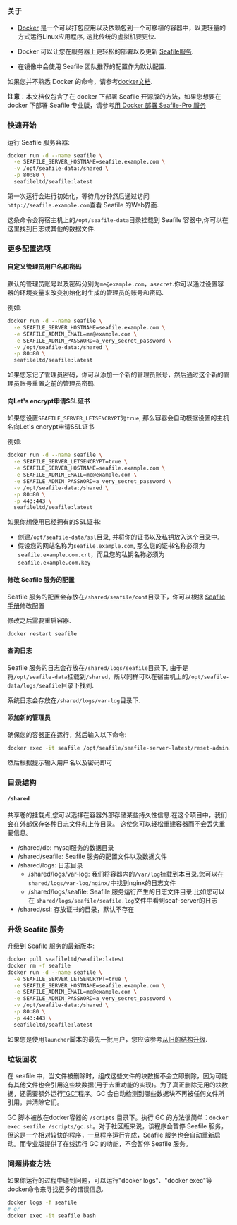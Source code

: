 ### 关于

- [Docker](https://docker.com/) 是一个可以打包应用以及依赖包到一个可移植的容器中，以更轻量的方式运行Linux应用程序, 这比传统的虚拟机要更快.

- Docker 可以让您在服务器上更轻松的部署以及更新 [Seafile服务](https://github.com/haiwen/seafile).

- 在镜像中会使用 Seafile 团队推荐的配置作为默认配置.

如果您并不熟悉 Docker 的命令，请参考[docker文档](https://docs.docker.com/engine/reference/commandline/cli/).

**注意**：本文档仅包含了在 docker 下部署 Seafile 开源版的方法，如果您想要在 docker 下部署 Seafile 专业版，请参考[用 Docker 部署 Seafile-Pro 服务](../deploy_pro/deploy_with_docker.md)

### 快速开始

运行 Seafile 服务容器:

```sh
docker run -d --name seafile \
  -e SEAFILE_SERVER_HOSTNAME=seafile.example.com \
  -v /opt/seafile-data:/shared \
  -p 80:80 \
  seafileltd/seafile:latest
```

第一次运行会进行初始化，等待几分钟然后通过访问`http://seafile.example.com`查看 Seafile 的Web界面.

这条命令会将宿主机上的`/opt/seafile-data`目录挂载到 Seafile 容器中,你可以在这里找到日志或其他的数据文件.

### 更多配置选项

#### 自定义管理员用户名和密码

默认的管理员账号以及密码分别为`me@example.com`，`asecret`.你可以通过设置容器的环境变量来改变初始化时生成的管理员的账号和密码.

例如:

```sh
docker run -d --name seafile \
  -e SEAFILE_SERVER_HOSTNAME=seafile.example.com \
  -e SEAFILE_ADMIN_EMAIL=me@example.com \
  -e SEAFILE_ADMIN_PASSWORD=a_very_secret_password \
  -v /opt/seafile-data:/shared \
  -p 80:80 \
  seafileltd/seafile:latest
```

如果您忘记了管理员密码，你可以添加一个新的管理员账号，然后通过这个新的管理员账号重置之前的管理员密码.

#### 向Let's encrypt申请SSL证书

如果您设置`SEAFILE_SERVER_LETSENCRYPT`为`true`, 那么容器会自动根据设置的主机名向Let's encrypt申请SSL证书

例如:

```sh
docker run -d --name seafile \
  -e SEAFILE_SERVER_LETSENCRYPT=true \
  -e SEAFILE_SERVER_HOSTNAME=seafile.example.com \
  -e SEAFILE_ADMIN_EMAIL=me@example.com \
  -e SEAFILE_ADMIN_PASSWORD=a_very_secret_password \
  -v /opt/seafile-data:/shared \
  -p 80:80 \
  -p 443:443 \
  seafileltd/seafile:latest
```

如果你想使用已经拥有的SSL证书:

- 创建`/opt/seafile-data/ssl`目录, 并将你的证书以及私钥放入这个目录中.
- 假设您的网站名称为`seafile.example.com`, 那么您的证书名称必须为`seafile.example.com.crt`，而且您的私钥名称必须为`seafile.example.com.key`

#### 修改 Seafile 服务的配置

Seafile 服务的配置会存放在`/shared/seafile/conf`目录下，你可以根据 [Seafile 手册](https://manual.seafile.com/)修改配置

修改之后需要重启容器.

```sh
docker restart seafile
```

#### 查询日志

Seafile 服务的日志会存放在`/shared/logs/seafile`目录下, 由于是将`/opt/seafile-data`挂载到`/shared`，所以同样可以在宿主机上的`/opt/seafile-data/logs/seafile`目录下找到.

系统日志会存放在`/shared/logs/var-log`目录下.

#### 添加新的管理员

确保您的容器正在运行，然后输入以下命令:

```sh
docker exec -it seafile /opt/seafile/seafile-server-latest/reset-admin.sh
```

然后根据提示输入用户名以及密码即可

### 目录结构

#### `/shared`

共享卷的挂载点,您可以选择在容器外部存储某些持久性信息.在这个项目中，我们会在外部保存各种日志文件和上传目录。 这使您可以轻松重建容器而不会丢失重要信息。

- /shared/db: mysql服务的数据目录
- /shared/seafile: Seafile 服务的配置文件以及数据文件
- /shared/logs: 日志目录
  - /shared/logs/var-log: 我们将容器内的`/var/log`挂载到本目录.您可以在`shared/logs/var-log/nginx/`中找到nginx的日志文件
  - /shared/logs/seafile: Seafile 服务运行产生的日志文件目录.比如您可以在 `shared/logs/seafile/seafile.log`文件中看到seaf-server的日志
- /shared/ssl: 存放证书的目录，默认不存在

### 升级 Seafile 服务

升级到 Seafile 服务的最新版本:

```sh
docker pull seafileltd/seafile:latest
docker rm -f seafile
docker run -d --name seafile \
  -e SEAFILE_SERVER_LETSENCRYPT=true \
  -e SEAFILE_SERVER_HOSTNAME=seafile.example.com \
  -e SEAFILE_ADMIN_EMAIL=me@example.com \
  -e SEAFILE_ADMIN_PASSWORD=a_very_secret_password \
  -v /opt/seafile-data:/shared \
  -p 80:80 \
  -p 443:443 \
  seafileltd/seafile:latest
```

如果您是使用`launcher`脚本的最先一批用户，您应该参考[从旧的结构升级](https://github.com/haiwen/seafile-docker/blob/master/upgrade_from_old_format.md).

### 垃圾回收

在 seafile 中，当文件被删除时，组成这些文件的块数据不会立即删除，因为可能有其他文件也会引用这些块数据(用于去重功能的实现)。为了真正删除无用的块数据，还需要额外运行["GC"](https://manual-cn.seafile.com/maintain/seafile_gc.html)程序。GC 会自动检测到哪些数据块不再被任何文件所引用，并清除它们。

GC 脚本被放在docker容器的 `/scripts` 目录下。执行 GC 的方法很简单：`docker exec seafile /scripts/gc.sh`。对于社区版来说，该程序会暂停 Seafile 服务，但这是一个相对较快的程序，一旦程序运行完成，Seafile 服务也会自动重新启动。而专业版提供了在线运行 GC 的功能，不会暂停 Seafile 服务。

### 问题排查方法

如果你运行的过程中碰到问题，可以运行"docker logs"、"docker exec"等docker命令来寻找更多的错误信息.

```sh
docker logs -f seafile
# or
docker exec -it seafile bash
```
